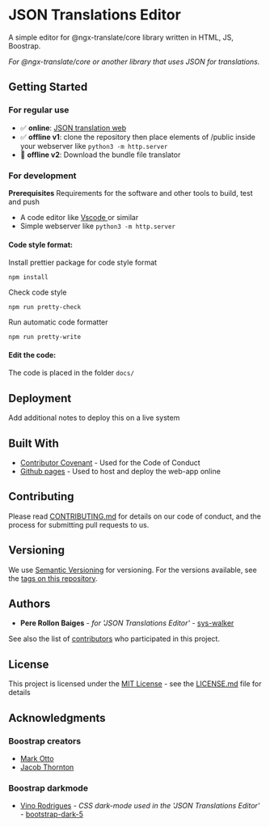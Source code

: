﻿# JSON Translations Editor


A simple editor for @ngx-translate/core library  written in HTML, JS, Boostrap.

*For @ngx-translate/core or another library that uses JSON for translations.*

## Getting Started
### For regular use

- :white_check_mark: **online**:  [JSON translation web](https://sys-walker.github.io/json-translations-editor/) 
- :white_check_mark: **offline v1**:  clone the repository then place elements of /public inside your webserver like `python3 -m http.server`
- :red_circle: **offline v2**: Download the bundle file translator


### For development
**Prerequisites**
Requirements for the software and other tools to build, test and push 
- A code editor like [Vscode ](https://code.visualstudio.com/) or similar 
- Simple webserver like `python3 -m http.server`


#### Code style format:
Install prettier package for code style format

    npm install

Check code style

    npm run pretty-check

Run automatic code formatter

    npm run pretty-write

#### Edit the code:

The code is placed in the folder `docs/`

## Deployment

Add additional notes to deploy this on a live system

## Built With

  - [Contributor Covenant](https://www.contributor-covenant.org/) - Used
    for the Code of Conduct
  - [Github pages](https://pages.github.com/) - Used to host and deploy  the web-app online

## Contributing

Please read [CONTRIBUTING.md](CONTRIBUTING.md) for details on our code
of conduct, and the process for submitting pull requests to us.

## Versioning

We use [Semantic Versioning](http://semver.org/) for versioning. For the versions
available, see the [tags on this repository](https://github.com/sys-walker/json-translations-editor/tags).

## Authors

   - **Pere Rollon Baiges**  - *for 'JSON Translations Editor'* -  [sys-walker](https://github.com/sys-walker)

See also the list of [contributors](https://github.com/sys-walker/json-translations-editor/graphs/contributors) who participated in this project.


## License
This project is licensed under the [MIT License](LICENSE) - see the [LICENSE.md](LICENSE) file for details


## Acknowledgments

### Boostrap creators
  - [Mark Otto](https://github.com/mdo)
  - [Jacob Thornton](https://github.com/fat)
    

### Boostrap darkmode
  - [Vino Rodrigues](https://github.com/vinorodrigues) - *CSS dark-mode used in the  'JSON Translations Editor'* - [bootstrap-dark-5](https://github.com/vinorodrigues/bootstrap-dark-5)

